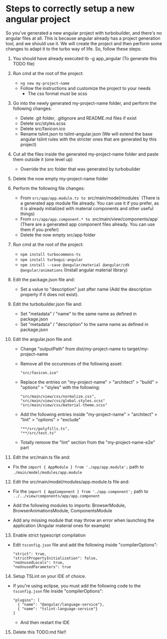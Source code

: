 # Steps to correctly setup a new angular project

So you've generated a new angular project with turbobuilder, and there's no angular files at all. This is because angular already has a project generation tool, and we should use it. We will create the project and then perform some changes to adapt it to the turbo way of life. So, follow these steps:

1. You should have already executed tb -g app_angular (To generate this TODO file)

2. Run cmd at the root of the project:
    
    - `ng new my-project-name`
    - Follow the instructions and customize the project to your needs
        - The css format must be scss
    
3. Go into the newly generated my-project-name folder, and perform the following changes:

    - Delete .git folder, .gitignore and README.md files if exist   
    - Delete src/styles.scss
    - Delete src/favicon.ico
    - Rename tslint.json to tslint-angular.json (We will extend the base angular tslint rules with the stricter ones that are generated by this project)

4. Cut all the files inside the generated my-project-name folder and paste them outside it (one level up)

    - Override the src folder that was generated by turbobuilder

5. Delete the now empty my-project-name folder
 
6. Perform the following file changes:

    - From `src/app/app.module.ts to `src/main/model/modules` (There is a generated app module file already. You can use it if you prefer, as it is already initialized with material components and other useful things)
    - From `src/app/app.component.* to `src/main/view/components/app` (There are a generated app component files already. You can use them if you prefer)
    - Delete the now empty src/app folder

7. Run cmd at the root of the project:
    
    - `npm install turbocommons-ts`
    - `npm install turbogui-angular`
    - `npm install --save @angular/material @angular/cdk @angular/animations` (Install angular material library)
    
8. Edit the package.json file and:

    - Set a value to "description" just after name (Add the description property if it does not exist).

9. Edit the turbobuilder.json file and:

    - Set "metadata" / "name" to the same name as defined in package.json
    - Set "metadata" / "description" to the same name as defined in package.json

10. Edit the angular.json file and:
    
    - Change "outputPath" from dist/my-project-name to target/my-project-name
    
    - Remove all the occurences of the following asset:
        ```
        "src/favicon.ico"
        ```              

    - Replace the entries on "my-project-name" > "architect" > "build" > "options" > "styles" with the following:
    
        ```
        "src/main/view/css/normalize.css",
        "src/main/view/css/global.styles.scss"
        "src/main/view/css/material-theme.scss"
        ```

    - Add the following entries inside "my-project-name" > "architect" > "lint" > "options" > "exclude"

        ```
        "**/src/polyfills.ts",
        "**/src/test.ts"
        ```

    - Totally remove the "lint" section from the "my-project-name-e2e" part
        
11. Edit the src/main.ts file and:

- Fix the `import { AppModule } from './app/app.module';` path to `./main/model/modules/app.module`
            
12. Edit the src/main/model/modules/app.module.ts file and:

- Fix the `import { AppComponent } from './app.component';` path to `../../view/components/app/app.component`

- Add the following modules to imports:
    BrowserModule,
    BrowserAnimationsModule,
    ComponentsModule

- Add any missing module that may throw an error when launching the application (Angular material ones for example)

13. Enable strict typescript compilation

- Edit `tsconfig.json` file and add the following inside "compilerOptions":

    ```
    "strict": true,
    "strictPropertyInitialization": false,
    "noUnusedLocals": true,
    "noUnusedParameters": true
    ```

14. Setup TSLint on your IDE of choice.

- If you're using eclipse, you must add the following code to the `tsconfig.json` file inside "compilerOptions":
    ```
    "plugins": [
      { "name": "@angular/language-service"},
      { "name": "tslint-language-service"}
    ]
    ```
    - And then restart the IDE

15. Delete this TODO.md file!!